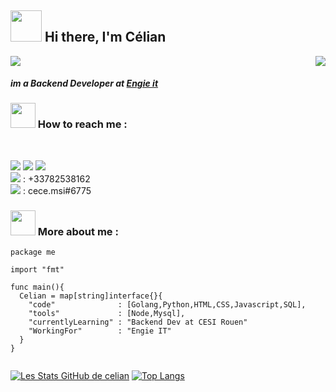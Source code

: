 <h2><img src="https://media.giphy.com/media/3tLfHNBLVmerqGEwHm/giphy.gif"  height="50px"/> Hi there, I'm Célian </h2>

![](https://komarev.com/ghpvc/?username=celian-hamon&color=ff69b4)
<img align="right" src="https://media.giphy.com/media/SbIzfdJa9YAxxnHqTe/giphy.gif">
<h4><em>im a Backend Developer at <a href="https://www.engie.com/">Engie it</a></em></h4>

<h3 align="left"><img src="https://media.giphy.com/media/3ohs4l3Tlr1rzSNm80/giphy.gif" width="40px" />  How to reach me : </h3>

<br />

[<img src="https://img.icons8.com/nolan/64/linkedin.png"/>][linkedin]
[<img src="https://img.icons8.com/nolan/64/instagram-new.png"/>][instagram]
[<img src="https://img.icons8.com/nolan/64/new-post.png"/>][mail]
<br/>
<img src="https://img.icons8.com/nolan/32/phonelink-ring.png"/> : +33782538162
<br/>
<img src="https://img.icons8.com/nolan/32/discord-new-logo.png"/> : cece.msi#6775


### <img src="https://media.giphy.com/media/5xaOcLSTZxK69HMrMGc/giphy.gif" width="40px"> More about me :

```golang
package me

import "fmt"

func main(){
  Celian = map[string]interface{}{
    "code"              : [Golang,Python,HTML,CSS,Javascript,SQL],
    "tools"             : [Node,Mysql],
    "currentlyLearning" : "Backend Dev at CESI Rouen"
    "WorkingFor"        : "Engie IT"
  }
}


```


[![Les Stats GitHub de celian](https://github-readme-stats.vercel.app/api?username=celian-hamon&count_private=true&theme=radical&show_icons=true&include_all_commits=true)](https://github.com/celian-hamon)
[![Top Langs](https://github-readme-stats.vercel.app/api/top-langs/?username=celian-hamon&layout=compact&theme=radical&card_heigth=500)](https://github.com/celian-hamon)


[github]: https://github.com/skelletondude
[discord]: https://discord.gg/EbFVbBFc
[instagram]: https://instagram.com/celian._._
[linkedin]: https://linkedin.com/in/célian-hamon
[mail]: mailto://hamoncelian@gmail.com
[phone]: tel:+33782538162

